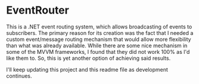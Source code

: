 # EventRouter

This is a .NET event routing system, which allows broadcasting of events to subscribers.  The primary reason for its creation was the fact that I needed a custom event/message routing mechanism that would allow more flexibility than what was already available.  While there are some nice mechanism in some of the MVVM frameworks, I found that they did not work 100% as I'd like them to.  So, this is yet another option of achieving said results.

I'll keep updating this project and this readme file as development continues.
